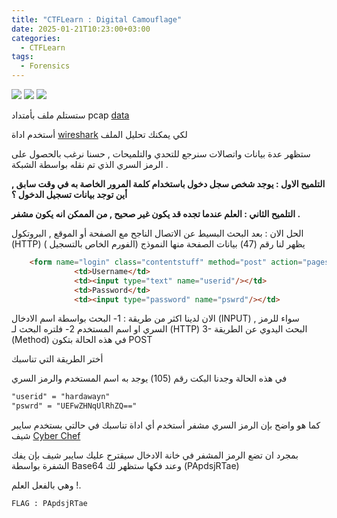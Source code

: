 ```yaml
---
title: "CTFLearn : Digital Camouflage"
date: 2025-01-21T10:23:00+03:00
categories:
  - CTFLearn
tags:
  - Forensics
---
```

<img src="https://img.shields.io/badge/CTF%20Learn-232323?style=for-the-badge"> <img src="https://img.shields.io/badge/Forensics-0083C3?style=for-the-badge"> <img src="https://img.shields.io/badge/Medium-FF9800?style=for-the-badge">


ستستلم ملف بأمتداد pcap [data][data]


أستخدم اداة  [wireshark][wireshark] لكي يمكنك تحليل الملف 


ستظهر عدة بيانات واتصالات سنرجع للتحدي والتلميحات ,
حسنا نرغب بالحصول على الرمز السري الذي تم نقله بواسطة الشبكة .

**التلميح الاول : يوجد شخص سجل دخول باستخدام كلمة المرور الخاصة به في وقت سابق , أين توجد بيانات تسجيل الدخول ؟**

**التلميح الثاني : العلم عندما تجده قد يكون غير صحيح , من الممكن انه يكون مشفر .**

الحل الان : 
بعد البحث البسيط عن الاتصال الناجح مع الصفحة أو الموقع , البروتكول (HTTP) يظهر لنا رقم (47) 
بيانات الصفحة منها النموذج (الفورم الخاص بالتسجيل ) 
```html
    <form name="login" class="contentstuff" method="post" action="pages/main.html" onsubmit="modifyPass()">
              <td>Username</td>
              <td><input type="text" name="userid"/></td>
              <td>Password</td>
              <td><input type="password" name="pswrd"/></td>
```
الان لدينا اكثر من طريقة : 
1- البحث بواسطة اسم الادخال (INPUT) , سواء للرمز السري او اسم المستخدم
2- فلتره البحث لـ (HTTP)
3- البحث اليدوي عن الطريقة (Method) في هذه الحالة بتكون POST

أختر الطريقة التي تناسبك 

في هذه الحالة وجدنا البكت رقم (105) يوجد به اسم المستخدم والرمز السري
```html
"userid" = "hardawayn"
"pswrd" = "UEFwZHNqUlRhZQ=="
```

كما هو واضح بإن الرمز السري مشفر 
أستخدم أي اداة تناسبك 
في حالتي بستخدم سايبر شيف [Cyber Chef][cyberchef]

بمجرد ان تضع الرمز المشفر في خانة الادخال سيقترح عليك سايبر شيف بإن يفك الشفرة بواسطة Base64
وعند فكها ستظهر لك (PApdsjRTae)

وهي بالفعل العلم !.


`FLAG : PApdsjRTae`


[data]: https://mega.nz/file/XDBDRAQD#4jRcJvAhMkaVaZCOT3z3zkyHre2KHfmkbCN5lYpiEoY
[wireshark]: https://www.wireshark.org/
[cyberchef]: https://gchq.github.io/CyberChef/